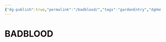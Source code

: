 ```yaml
---
{"dg-publish":true,"permalink":"/badblood/","tags":"gardenEntry","dgHomeLink":false,"dgPassFrontmatter":false}
---
```


# BADBLOOD

